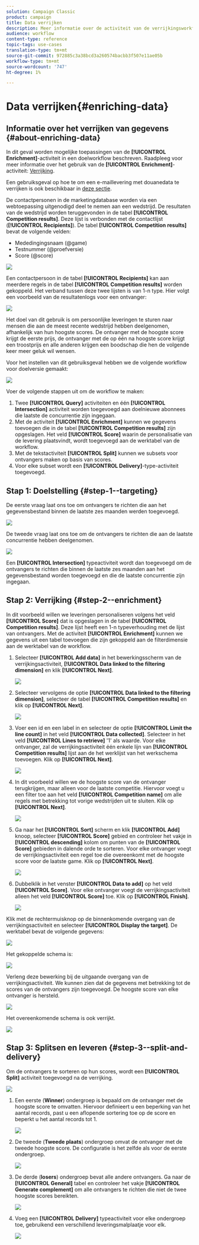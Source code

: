 ```yaml
---
solution: Campaign Classic
product: campaign
title: Data verrijken
description: Meer informatie over de activiteit van de verrijkingsworkflow
audience: workflow
content-type: reference
topic-tags: use-cases
translation-type: tm+mt
source-git-commit: 972885c3a38bcd3a260574bacbb3f507e11ae05b
workflow-type: tm+mt
source-wordcount: '747'
ht-degree: 1%

---
```



# Data verrijken{#enriching-data}

## Informatie over het verrijken van gegevens {#about-enriching-data}

In dit geval worden mogelijke toepassingen van de **[!UICONTROL Enrichment]**-activiteit in een doelworkflow beschreven. Raadpleeg voor meer informatie over het gebruik van de **[!UICONTROL Enrichment]**-activiteit: [Verrijking](../../workflow/using/enrichment.md).

Een gebruiksgeval op hoe te om een e-maillevering met douanedata te verrijken is ook beschikbaar in [deze sectie](../../workflow/using/email-enrichment-with-custom-date-fields.md).

De contactpersonen in de marketingdatabase worden via een webtoepassing uitgenodigd deel te nemen aan een wedstrijd. De resultaten van de wedstrijd worden teruggevonden in de tabel **[!UICONTROL Competition results]**. Deze lijst is verbonden met de contactlijst (**[!UICONTROL Recipients]**). De tabel **[!UICONTROL Competition results]** bevat de volgende velden:

* Mededingingsnaam (@game)
* Testnummer (@proefversie)
* Score (@score)

![](assets/uc1_enrich_1.png)

Een contactpersoon in de tabel **[!UICONTROL Recipients]** kan aan meerdere regels in de tabel **[!UICONTROL Competition results]** worden gekoppeld. Het verband tussen deze twee lijsten is van 1-n type. Hier volgt een voorbeeld van de resultatenlogs voor een ontvanger:

![](assets/uc1_enrich_2.png)

Het doel van dit gebruik is om persoonlijke leveringen te sturen naar mensen die aan de meest recente wedstrijd hebben deelgenomen, afhankelijk van hun hoogste scores. De ontvanger met de hoogste score krijgt de eerste prijs, de ontvanger met de op één na hoogste score krijgt een troostprijs en alle anderen krijgen een boodschap die hen de volgende keer meer geluk wil wensen.

Voor het instellen van dit gebruiksgeval hebben we de volgende workflow voor doelversie gemaakt:

![](assets/uc1_enrich_3.png)

Voer de volgende stappen uit om de workflow te maken:

1. Twee **[!UICONTROL Query]** activiteiten en één **[!UICONTROL Intersection]** activiteit worden toegevoegd aan doelnieuwe abonnees die laatste de concurrentie zijn ingegaan.
1. Met de activiteit **[!UICONTROL Enrichment]** kunnen we gegevens toevoegen die in de tabel **[!UICONTROL Competition results]** zijn opgeslagen. Het veld **[!UICONTROL Score]** waarin de personalisatie van de levering plaatsvindt, wordt toegevoegd aan de werktabel van de workflow.
1. Met de tekstactiviteit **[!UICONTROL Split]** kunnen we subsets voor ontvangers maken op basis van scores.
1. Voor elke subset wordt een **[!UICONTROL Delivery]**-type-activiteit toegevoegd.

## Stap 1: Doelstelling {#step-1--targeting}

De eerste vraag laat ons toe om ontvangers te richten die aan het gegevensbestand binnen de laatste zes maanden werden toegevoegd.

![](assets/uc1_enrich_4.png)

De tweede vraag laat ons toe om de ontvangers te richten die aan de laatste concurrentie hebben deelgenomen.

![](assets/uc1_enrich_5.png)

Een **[!UICONTROL Intersection]** typeactiviteit wordt dan toegevoegd om de ontvangers te richten die binnen de laatste zes maanden aan het gegevensbestand worden toegevoegd en die de laatste concurrentie zijn ingegaan.

## Stap 2: Verrijking {#step-2--enrichment}

In dit voorbeeld willen we leveringen personaliseren volgens het veld **[!UICONTROL Score]** dat is opgeslagen in de tabel **[!UICONTROL Competition results]**. Deze lijst heeft een 1-n typeverhouding met de lijst van ontvangers. Met de activiteit **[!UICONTROL Enrichment]** kunnen we gegevens uit een tabel toevoegen die zijn gekoppeld aan de filterdimensie aan de werktabel van de workflow.

1. Selecteer **[!UICONTROL Add data]** in het bewerkingsscherm van de verrijkingsactiviteit, **[!UICONTROL Data linked to the filtering dimension]** en klik **[!UICONTROL Next]**.

   ![](assets/uc1_enrich_6.png)

1. Selecteer vervolgens de optie **[!UICONTROL Data linked to the filtering dimension]**, selecteer de tabel **[!UICONTROL Competition results]** en klik op **[!UICONTROL Next]**.

   ![](assets/uc1_enrich_7.png)

1. Voer een id en een label in en selecteer de optie **[!UICONTROL Limit the line count]** in het veld **[!UICONTROL Data collected]**. Selecteer in het veld **[!UICONTROL Lines to retrieve]** &#39;1&#39; als waarde. Voor elke ontvanger, zal de verrijkingsactiviteit één enkele lijn van **[!UICONTROL Competition results]** lijst aan de het werklijst van het werkschema toevoegen. Klik op **[!UICONTROL Next]**.

   ![](assets/uc1_enrich_8.png)

1. In dit voorbeeld willen we de hoogste score van de ontvanger terugkrijgen, maar alleen voor de laatste competitie. Hiervoor voegt u een filter toe aan het veld **[!UICONTROL Competition name]** om alle regels met betrekking tot vorige wedstrijden uit te sluiten. Klik op **[!UICONTROL Next]**.

   ![](assets/uc1_enrich_9.png)

1. Ga naar het **[!UICONTROL Sort]** scherm en klik **[!UICONTROL Add]** knoop, selecteer **[!UICONTROL Score]** gebied en controleer het vakje in **[!UICONTROL descending]** kolom om punten van de **[!UICONTROL Score]** gebieden in dalende orde te sorteren. Voor elke ontvanger voegt de verrijkingsactiviteit een regel toe die overeenkomt met de hoogste score voor de laatste game. Klik op **[!UICONTROL Next]**.

   ![](assets/uc1_enrich_10.png)

1. Dubbelklik in het venster **[!UICONTROL Data to add]** op het veld **[!UICONTROL Score]**. Voor elke ontvanger voegt de verrijkingsactiviteit alleen het veld **[!UICONTROL Score]** toe. Klik op **[!UICONTROL Finish]**.

   ![](assets/uc1_enrich_11.png)

Klik met de rechtermuisknop op de binnenkomende overgang van de verrijkingsactiviteit en selecteer **[!UICONTROL Display the target]**. De werktabel bevat de volgende gegevens:

![](assets/uc1_enrich_13.png)

Het gekoppelde schema is:

![](assets/uc1_enrich_15.png)

Verleng deze bewerking bij de uitgaande overgang van de verrijkingsactiviteit. We kunnen zien dat de gegevens met betrekking tot de scores van de ontvangers zijn toegevoegd. De hoogste score van elke ontvanger is hersteld.

![](assets/uc1_enrich_12.png)

Het overeenkomende schema is ook verrijkt.

![](assets/uc1_enrich_14.png)

## Stap 3: Splitsen en leveren {#step-3--split-and-delivery}

Om de ontvangers te sorteren op hun scores, wordt een **[!UICONTROL Split]** activiteit toegevoegd na de verrijking.

![](assets/uc1_enrich_18.png)

1. Een eerste (**Winner**) ondergroep is bepaald om de ontvanger met de hoogste score te omvatten. Hiervoor definieert u een beperking van het aantal records, past u een aflopende sortering toe op de score en beperkt u het aantal records tot 1.

   ![](assets/uc1_enrich_16.png)

1. De tweede (**Tweede plaats**) ondergroep omvat de ontvanger met de tweede hoogste score. De configuratie is het zelfde als voor de eerste ondergroep.

   ![](assets/uc1_enrich_17.png)

1. De derde (**losers**) ondergroep bevat alle andere ontvangers. Ga naar de **[!UICONTROL General]** tabel en controleer het vakje **[!UICONTROL Generate complement]** om alle ontvangers te richten die niet de twee hoogste scores bereikten.

   ![](assets/uc1_enrich_19.png)

1. Voeg een **[!UICONTROL Delivery]** typeactiviteit voor elke ondergroep toe, gebruikend een verschillend leveringsmalplaatje voor elk.

   ![](assets/uc1_enrich_20.png)

